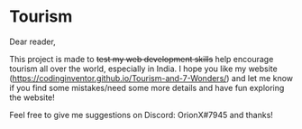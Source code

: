 # Tourism
Dear reader, 

This project is made to ~~test my web development skills~~ help encourage tourism all over the world, especially in India. 
I hope you like my website (https://codinginventor.github.io/Tourism-and-7-Wonders/) and let me know if you find some mistakes/need some more details and have fun exploring the website!

Feel free to give me suggestions on Discord: OrionX#7945 and thanks!
